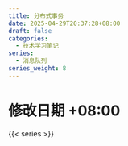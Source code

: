 ```yaml
---
title: 分布式事务
date: 2025-04-29T20:37:28+08:00
draft: false
categories:
  - 技术学习笔记
series:
  - 消息队列
series_weight: 8
---
```

# 修改日期  +08:00

{{< series >}}
